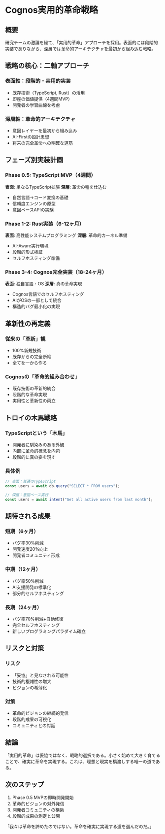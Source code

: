 # Cognos実用的革命戦略

## 概要
研究チームの激論を経て、「実用的革命」アプローチを採用。表面的には段階的実装でありながら、深層では革命的アーキテクチャを最初から組み込む戦略。

## 戦略の核心：二軸アプローチ

### 表面軸：段階的・実用的実装
- 既存技術（TypeScript, Rust）の活用
- 即座の価値提供（4週間MVP）
- 開発者の学習曲線を考慮

### 深層軸：革命的アーキテクチャ
- 意図レイヤーを最初から組み込み
- AI-Firstの設計思想
- 将来の完全革命への明確な道筋

## フェーズ別実装計画

### Phase 0.5: TypeScript MVP（4週間）
**表面**: 単なるTypeScript拡張
**深層**: 革命の種を仕込む
- 自然言語→コード変換の基礎
- 信頼度エンジンの原型
- 意図ベースAPIの実験

### Phase 1-2: Rust実装（6-12ヶ月）
**表面**: 高性能システムプログラミング
**深層**: 革命的カーネル準備
- AI-Aware実行環境
- 段階的形式検証
- セルフホスティング準備

### Phase 3-4: Cognos完全実装（18-24ヶ月）
**表面**: 独自言語・OS
**深層**: 真の革命実現
- Cognos言語でのセルフホスティング
- AIがOSの一部として統合
- 構造的バグ最小化の実現

## 革新性の再定義

### 従来の「革新」観
- 100%新規技術
- 既存からの完全断絶
- 全てを一から作る

### Cognosの「革命的組み合わせ」
- 既存技術の革新的統合
- 段階的な革命実現
- 実用性と革新性の両立

## トロイの木馬戦略

### TypeScriptという「木馬」
- 開発者に馴染みのある外観
- 内部に革命的概念を内包
- 段階的に真の姿を現す

### 具体例
```typescript
// 表面：普通のTypeScript
const users = await db.query("SELECT * FROM users");

// 深層：意図ベース実行
const users = await intent("Get all active users from last month");
```

## 期待される成果

### 短期（6ヶ月）
- バグ率30%削減
- 開発速度20%向上
- 開発者コミュニティ形成

### 中期（12ヶ月）
- バグ率50%削減
- AI支援開発の標準化
- 部分的セルフホスティング

### 長期（24ヶ月）
- バグ率70%削減+自動修復
- 完全セルフホスティング
- 新しいプログラミングパラダイム確立

## リスクと対策

### リスク
- 「妥協」と見なされる可能性
- 技術的複雑性の増大
- ビジョンの希薄化

### 対策
- 革命的ビジョンの継続的発信
- 段階的成果の可視化
- コミュニティとの対話

## 結論
「実用的革命」は妥協ではなく、戦略的選択である。小さく始めて大きく育てることで、確実に革命を実現する。これは、理想と現実を橋渡しする唯一の道である。

## 次のステップ
1. Phase 0.5 MVPの即時開発開始
2. 革命的ビジョンの対外発信
3. 開発者コミュニティの構築
4. 段階的成果の測定と公開

「我々は革命を諦めたのではない。革命を確実に実現する道を選んだのだ。」